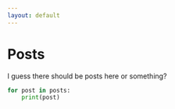 ```yaml
---
layout: default
---
```


# Posts
I guess there should be posts here or something?
```python
for post in posts:
    print(post)
```
